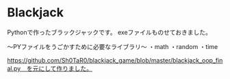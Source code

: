 # Blackjack
Pythonで作ったブラックジャックです。
exeファイルものせておきました。

～PYファイルをうごかすために必要なライブラリ～
・math
・random
・time

https://github.com/Sh0TaR0/blackjack_game/blob/master/blackjack_oop_final.py　を元にして作りました。
